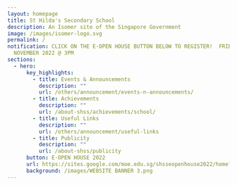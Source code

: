 ```yaml
---
layout: homepage
title: St Hilda's Secondary School
description: An Isomer site of the Singapore Government
image: /images/isomer-logo.svg
permalink: /
notification: CLICK ON THE E-OPEN HOUSE BUTTON BELOW TO REGISTER!  FRIDAY 25
  NOVEMBER 2022 @ 3PM
sections:
  - hero:
      key_highlights:
        - title: Events & Announcements
          description: ""
          url: /others/announcement/events-n-announcements/
        - title: Achievements
          description: ""
          url: /about-shss/achievements/school/
        - title: Useful Links
          description: ""
          url: /others/announcement/useful-links
        - title: Publicity
          description: ""
          url: /about-shss/publicity
      button: E-OPEN HOUSE 2022
      url: https://sites.google.com/moe.edu.sg/shsseopenhouse2022/home?authuser=0
      background: /images/WEBSITE BANNER 3.png
---
```

